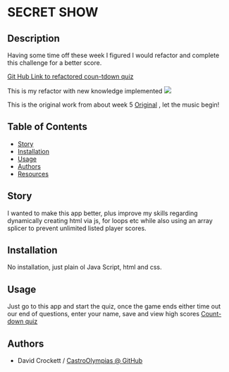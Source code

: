 

# SECRET SHOW

## Description
Having some time off these week I figured I would refactor and complete this challenge for a better score.

<a href="https://castroolympias.github.io/Count-down-code-quiz/"> Git Hub Link to refactored coun-tdown quiz </a>

This is my refactor with new knowledge implemented 
<img src="https://github.com/CastroOlympias/Count-down-code-quiz/blob/main/media/Refactor.giff"/>

This is the original work from about week 5 <a href="https://castroolympias-secret-show.herokuapp.com/">Original</a> , let the music begin!



## Table of Contents
- [Story](#Story)
- [Installation](#Installation)
- [Usage](#Usage)
- [Authors](#Authors)
- [Resources](#Resources)


## Story
I wanted to make this app better, plus improve my skills regarding dynamically creating html via js, for loops etc while also using an array splicer to prevent unlimited listed player scores.


## Installation
No installation, just plain ol Java Script, html and css.

## Usage
Just go to this app and start the quiz, once the game ends either time out our end of questions, enter your name, save and view high scores <a href="https://castroolympias.github.io/Count-down-code-quiz/"> Count-down quiz</a>


## Authors

* David Crockett / <a href="https://github.com/CastroOlympias">CastroOlympias @ GitHub</a>

